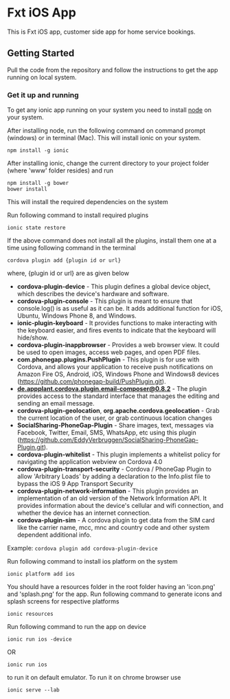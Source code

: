 # Fxt iOS App

This is Fxt iOS app, customer side app for home service bookings.

## Getting Started

Pull the code from the repository and follow the instructions to get the app running on local system.

### Get it up and running

To get any ionic app running on your system you need to install [node](https://nodejs.org/en/download/) on your system.

After installing node, run the following command on command prompt (windows) or in terminal (Mac). This will install ionic on your system.
```
npm install -g ionic
```
After installing ionic, change the current directory to your project folder (where 'www' folder resides) and run
```
npm install -g bower
bower install
```
This will install the required dependencies on the system

Run following command to install required plugins
```
ionic state restore
```
If the above command does not install all the plugins, install them one at a time using following command in the terminal
```
cordova plugin add {plugin id or url}
```
where, {plugin id or url} are as given below
* **cordova-plugin-device** - This plugin defines a global device object, which describes the device's hardware and software.
* **cordova-plugin-console** - This plugin is meant to ensure that console.log() is as useful as it can be. It adds additional function for iOS, Ubuntu, Windows Phone 8, and Windows.
* **ionic-plugin-keyboard** - It provides functions to make interacting with the keyboard easier, and fires events to indicate that the keyboard will hide/show.
* **cordova-plugin-inappbrowser** - Provides a web browser view. It could be used to open images, access web pages, and open PDF files.
* **com.phonegap.plugins.PushPlugin** - This plugin is for use with Cordova, and allows your application to receive push notifications on Amazon Fire OS, Android, iOS, Windows Phone and Windows8 devices (https://github.com/phonegap-build/PushPlugin.git).
* **de.appplant.cordova.plugin.email-composer@0.8.2** - The plugin provides access to the standard interface that manages the editing and sending an email message.
* **cordova-plugin-geolocation**, **org.apache.cordova.geolocation** - Grab the current location of the user, or grab continuous location changes
* **SocialSharing-PhoneGap-Plugin** - Share images, text, messages via Facebook, Twitter, Email, SMS, WhatsApp, etc using this plugin (https://github.com/EddyVerbruggen/SocialSharing-PhoneGap-Plugin.git).
* **cordova-plugin-whitelist** - This plugin implements a whitelist policy for navigating the application webview on Cordova 4.0
* **cordova-plugin-transport-security** - Cordova / PhoneGap Plugin to allow 'Arbitrary Loads' by adding a declaration to the Info.plist file to bypass the iOS 9 App Transport Security
* **cordova-plugin-network-information** - This plugin provides an implementation of an old version of the Network Information API. It provides information about the device's cellular and wifi connection, and whether the device has an internet connection.
* **cordova-plugin-sim** - A cordova plugin to get data from the SIM card like the carrier name, mcc, mnc and country code and other system dependent additional info.

Example: 
```cordova plugin add cordova-plugin-device```


Run following command to install ios platform on the system
```
ionic platform add ios
```

You should have a resources folder in the root folder having an 'icon.png' and 'splash.png' for the app. Run following command to generate icons and splash screens for respective platforms
```
ionic resources
```
Run following command to run the app on device 
```
ionic run ios -device
```
OR
```
ionic run ios
```
to run it on default emulator. To run it on chrome browser use
```
ionic serve --lab
```
